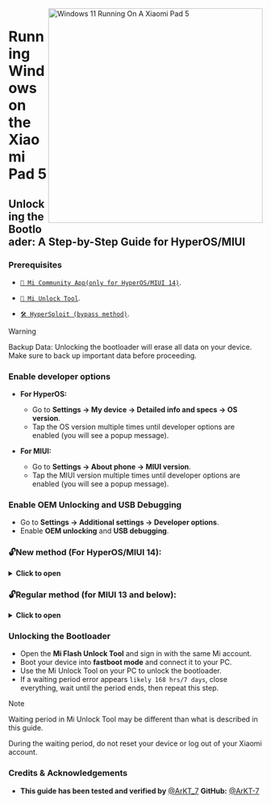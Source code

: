 <img align="right" src="https://raw.githubusercontent.com/erdilS/Port-Windows-11-Xiaomi-Pad-5/main/nabu.png" width="425" alt="Windows 11 Running On A Xiaomi Pad 5">

# Running Windows on the Xiaomi Pad 5

## Unlocking the Bootloader: A Step-by-Step Guide for HyperOS/MIUI

### Prerequisites
- [`📲 Mi Community App(only for HyperOS/MIUI 14)`](https://apkpure.net/xiaomi-community/com.mi.global.bbs/download).

- [`🔧 Mi Unlock Tool`](https://miuirom.xiaomi.com/rom/u1106245679/6.5.224.28/miflash_unlock-en-6.5.224.28.zip).

- [`🛠️ HyperSploit (bypass method)`](https://github.com/TheAirBlow/HyperSploit/releases/latest/download/HyperSploit-Windows.exe).

> [!WARNING]
>
> Backup Data: Unlocking the bootloader will erase all data on your device. Make sure to back up important data before proceeding.

### Enable developer options
- **For HyperOS:**
  - Go to **Settings → My device → Detailed info and specs → OS version**.
  - Tap the OS version multiple times until developer options are enabled (you will see a popup message).

- **For MIUI:**
  - Go to **Settings → About phone → MIUI version**.
  - Tap the MIUI version multiple times until developer options are enabled (you will see a popup message).

### Enable OEM Unlocking and USB Debugging
- Go to **Settings → Additional settings → Developer options**.
- Enable **OEM unlocking** and **USB debugging**.

### 🔓New method (For HyperOS/MIUI 14):
<details>
  <summary><strong>Click to open</strong></summary>

---

  <details>
   <summary><strong>Method 1: Using HyperSploit Bypass (Recommended) </strong></summary>

**This method will Bypass the daily quota limit while appling in the Mi Community app.**

### Add platfrom tools to PATH (for HyperSploit to work)
- Open **`PowerShell`** as admin and run:
```powershell
irm https://s.tx0.su/getadb | iex
```
- Wait for it to complete then close PowerShell app.

### Apply to Unlock (HyperSploit)
- Run **HyperSploit-Windows.exe** as Administrator.
- When prompted on your device, tap **OK** to allow USB debugging.
- Follow the on-screen instructions in the **HyperSploit** window. When asked to **attempt to bind account** :
- Go to **Settings → Additional settings → Developer options → Mi Unlock status**.
- Click on **Add account and device**, Once added, HyperSploit will confirm with **Successfully binded**

  </details>

---

  <details>
    <summary><strong>Method 2: Using the Time Trick </strong></summary>
    
**If your device is the global version, you can apply for the bootloader unlock at a specific time.**
- Xiaomi allows **2,000 devices to unlock daily**.
- The reset time for this daily limit is **7 PM Moscow time**.

### Apply to unlock
- Align your local time with **7 PM Moscow time** and be ready at this time — timing is crucial.
- Open the **Xiaomi Community app**, set it to Global, and sign in with the same account as on your device.
- Go to the **"Me"** tab, click on **"Unlock bootloader,"** then click on **"Apply"**.
- Once granted access, go to **Settings → Additional settings → Developer options → Mi Unlock status**.
- Click on **Add account and device**, After a successful addition, you will see **Added Successfully**.

  </details>

---
  
</details>

### 🔓Regular method (for MIUI 13 and below):
<details>
  <summary><strong>Click to open</strong></summary>

### Bind Mi Account
- Go to **Settings** > **Additional settings** > **Developer options** > **Mi Unlock status**.
- Click on **Add your Mi Account**. After a successful addition, you will see **Added Successfully**.

</details>

### Unlocking the Bootloader
- Open the **Mi Flash Unlock Tool** and sign in with the same Mi account.
- Boot your device into **fastboot mode** and connect it to your PC.
- Use the Mi Unlock Tool on your PC to unlock the bootloader.
- If a waiting period error appears `likely 168 hrs/7 days`, close everything, wait until the period ends, then repeat this step.

> [!NOTE]
> Waiting period in Mi Unlock Tool may be different than what is described in this guide.
>
> During the waiting period, do not reset your device or log out of your Xiaomi account.


### Credits & Acknowledgements
- **This guide has been tested and verified by** [@ArKT_7](https://t.me/ArKT_7)  **GitHub:** [@ArKT-7](https://github.com/ArKT-7)






















